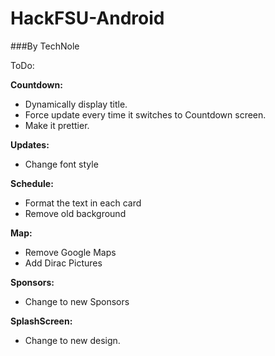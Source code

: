 # HackFSU-Android
###By TechNole

ToDo:


**Countdown:**
  - Dynamically display title.
  - Force update every time it switches to Countdown screen.
  - Make it prettier.
  
  
**Updates:**
  - Change font style
  
  
**Schedule:**
  - Format the text in each card
  - Remove old background
  
  
**Map:**
  - Remove Google Maps
  - Add Dirac Pictures
  
  
**Sponsors:**
  - Change to new Sponsors
  
  
**SplashScreen:**
  - Change to new design.
